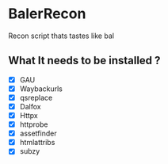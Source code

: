 # BalerRecon
Recon script thats tastes like bal
## What It needs to be installed ?
- [x] GAU
- [x] Waybackurls
- [x] qsreplace
- [x] Dalfox
- [x] Httpx  
- [x] httprobe
- [x] assetfinder
- [x] htmlattribs
- [x] subzy
